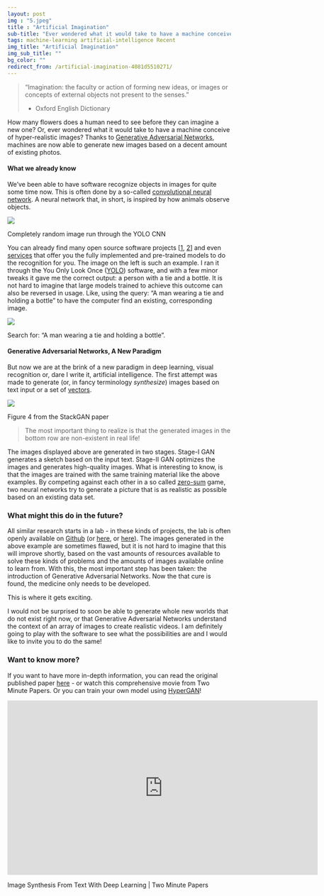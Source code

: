 ```yaml
---
layout: post
img : "5.jpeg"
title : "Artificial Imagination"
sub-title: "Ever wondered what it would take to have a machine conceive of hyper-realistic images?"
tags: machine-learning artificial-intelligence Recent
img_title: "Artificial Imagination"
img_sub_title: ""
bg_color: ""
redirect_from: /artificial-imagination-4081d5510271/
---
```


> “Imagination: the faculty or action of forming new ideas, or images or concepts of external objects not present to the senses.”
> - Oxford English Dictionary

How many flowers does a human need to see before they can imagine a new one? Or, ever wondered what it would take to have a machine conceive of hyper-realistic images? Thanks to [Generative Adversarial Networks](https://openai.com/blog/generative-models/), machines are now able to generate new images based on a decent amount of existing photos.

#### What we already know

We’ve been able to have software recognize objects in images for quite some time now. This is often done by a so-called [convolutional neural network](https://en.wikipedia.org/wiki/Convolutional_neural_network). A neural network that, in short, is inspired by how animals observe objects.

![](https://cdn-images-1.medium.com/max/600/1*aHUzNHRwEUrPBcOHfrFg-A.jpeg)

Completely random image run through the YOLO CNN

You can already find many open source software projects [[1](https://github.com/tiny-dnn/tiny-dnn), [2](http://pjreddie.com/darknet/yolo/)] and even [services](https://cloud.google.com/vision) that offer you the fully implemented and pre-trained models to do the recognition for you. The image on the left is such an example. I ran it through the You Only Look Once ([YOLO](http://pjreddie.com/darknet/yolo/)) software, and with a few minor tweaks it gave me the correct output: a person with a tie and a bottle. It is not hard to imagine that large models trained to achieve this outcome can also be reversed in usage. Like, using the query: “A man wearing a tie and holding a bottle” to have the computer find an existing, corresponding image.

![](https://cdn-images-1.medium.com/max/800/1*hQyif82jYdFVZdzTcunH0g.jpeg)

Search for: “A man wearing a tie and holding a bottle”.

#### Generative Adversarial Networks, A New Paradigm

But now we are at the brink of a new paradigm in deep learning, visual recognition or, dare I write it, artificial intelligence. The first attempt was made to generate (or, in fancy terminology _synthesize_) images based on text input or a set of [vectors](http://carpedm20.github.io/faces/).

![](https://cdn-images-1.medium.com/max/800/1*k21JjsAXROVWmXw54D_qsA.png)

Figure 4 from the StackGAN paper

> The most important thing to realize is that the generated images in the bottom row are non-existent in real life!

The images displayed above are generated in two stages. Stage-I GAN generates a sketch based on the input text. Stage-II GAN optimizes the images and generates high-quality images. What is interesting to know, is that the images are trained with the same training material like the above examples. By competing against each other in a so called [zero-sum](https://en.wikipedia.org/wiki/Zero-sum_game) game, two neural networks try to generate a picture that is as realistic as possible based on an existing data set.

### What might this do in the future?

All similar research starts in a lab - in these kinds of projects, the lab is often openly available on [Github](https://github.com/bobvanluijt/StackGAN) (or [here](https://github.com/bobvanluijt/DCGAN-tensorflow), or [here](https://github.com/soumith/dcgan.torch)). The images generated in the above example are sometimes flawed, but it is not hard to imagine that this will improve shortly, based on the vast amounts of resources available to solve these kinds of problems and the amounts of images available online to learn from. With this, the most important step has been taken: the introduction of Generative Adversarial Networks. Now the that cure is found, the medicine only needs to be developed.

This is where it gets exciting.

I would not be surprised to soon be able to generate whole new worlds that do not exist right now, or that Generative Adversarial Networks understand the context of an array of images to create realistic videos. I am definitely going to play with the software to see what the possibilities are and I would like to invite you to do the same!

### Want to know more?

If you want to have more in-depth information, you can read the original published paper [here](https://arxiv.org/pdf/1612.03242v1.pdf) - or watch this comprehensive movie from Two Minute Papers. Or you can train your own model using [HyperGAN](https://github.com/255BITS/HyperGAN)!

<iframe src="https://www.youtube.com/embed/rAbhypxs1qQ?feature=oembed" width="700" height="393" frameborder="0" scrolling="no"></iframe>

Image Synthesis From Text With Deep Learning | Two Minute Papers
